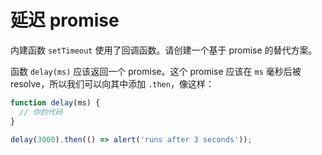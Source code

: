 
# 延迟 promise

内建函数 `setTimeout` 使用了回调函数。请创建一个基于 promise 的替代方案。

函数 `delay(ms)` 应该返回一个 promise。这个 promise 应该在 `ms` 毫秒后被 resolve，所以我们可以向其中添加 `.then`，像这样：

```js
function delay(ms) {
  // 你的代码
}

delay(3000).then(() => alert('runs after 3 seconds'));
```
